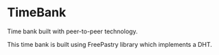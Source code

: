 # TimeBank
Time bank built with peer-to-peer technology.

This time bank is built using FreePastry library which implements a DHT.
